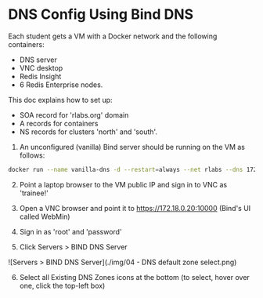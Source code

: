 # DNS Config Using Bind DNS

Each student gets a VM with a Docker network and the following containers:
- DNS server
- VNC desktop
- Redis Insight
- 6 Redis Enterprise nodes.

This doc explains how to set up:
- SOA record for 'rlabs.org' domain
- A records for containers
- NS records for clusters 'north' and 'south'.

1. An unconfigured (vanilla) Bind server should be running on the VM as follows:

```bash
docker run --name vanilla-dns -d --restart=always --net rlabs --dns 172.18.0.20 --hostname ns.rlabs.org --ip 172.18.0.20 -p 10000:10000/tcp sameersbn/bind
```

2. Point a laptop browser to the VM public IP and sign in to VNC as 'trainee!'

3. Open a VNC browser and point it to https://172.18.0.20:10000 (Bind's UI called WebMin)

4. Sign in as 'root' and 'password'

5. Click Servers > BIND DNS Server

![Servers > BIND DNS Server](./img/04 - DNS default zone select.png)

  
6. Select all Existing DNS Zones icons at the bottom (to select, hover over one,  click the top-left box)

<image>

